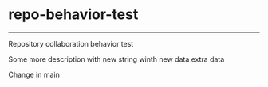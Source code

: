 # repo-behavior-test
***
Repository collaboration behavior test

Some more description
with new string winth new data
extra data

Change in main